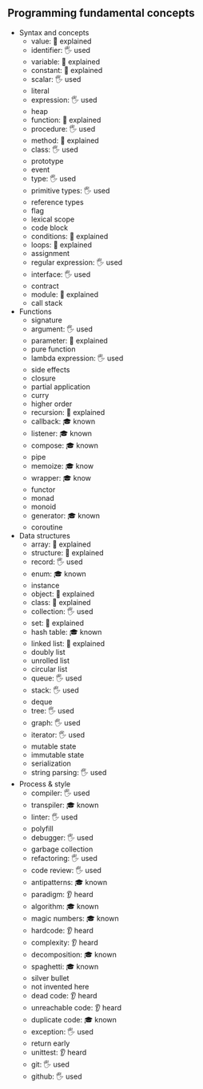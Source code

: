 ## Programming fundamental concepts

- Syntax and concepts
  - value: 🙋 explained
  - identifier: 🖐️ used
  - variable: 🙋 explained
  - constant: 🙋 explained
  - scalar: 🖐️ used
  - literal
  - expression: 🖐️ used
  - heap
  - function: 🙋 explained
  - procedure: 🖐️ used
  - method: 🙋 explained
  - class: 🖐️ used
  - prototype
  - event
  - type: 🖐️ used
  - primitive types: 🖐️ used
  - reference types
  - flag
  - lexical scope
  - code block
  - conditions: 🙋 explained
  - loops: 🙋 explained
  - assignment
  - regular expression: 🖐️ used
  - interface: 🖐️ used
  - contract
  - module: 🙋 explained
  - call stack
- Functions
  - signature
  - argument: 🖐️ used
  - parameter: 🙋 explained
  - pure function
  - lambda expression: 🖐️ used
  - side effects
  - closure
  - partial application
  - curry
  - higher order
  - recursion: 🙋 explained
  - callback: 🎓 known
  - listener: 🎓 known
  - compose: 🎓 known
  - pipe
  - memoize: 🎓 know
  - wrapper: 🎓 know 
  - functor
  - monad
  - monoid
  - generator: 🎓 known
  - coroutine
- Data structures
  - array: 🙋 explained
  - structure: 🙋 explained
  - record: 🖐️ used
  - enum: 🎓 known
  - instance
  - object: 🙋 explained
  - class: 🙋 explained
  - collection: 🖐️ used
  - set: 🙋 explained
  - hash table: 🎓 known
  - linked list: 🙋 explained
  - doubly list
  - unrolled list
  - circular list
  - queue: 🖐️ used
  - stack: 🖐️ used
  - deque
  - tree: 🖐️ used
  - graph: 🖐️ used
  - iterator: 🖐️ used
  - mutable state
  - immutable state
  - serialization
  - string parsing: 🖐️ used
- Process & style
  - compiler: 🖐️ used
  - transpiler: 🎓 known
  - linter: 🖐️ used
  - polyfill
  - debugger: 🖐️ used
  - garbage collection
  - refactoring: 🖐️ used
  - code review: 🖐️ used
  - antipatterns: 🎓 known
  - paradigm: 👂 heard
  - algorithm: 🎓 known
  - magic numbers: 🎓 known
  - hardcode: 👂 heard
  - complexity: 👂 heard
  - decomposition: 🎓 known
  - spaghetti: 🎓 known
  - silver bullet
  - not invented here
  - dead code: 👂 heard
  - unreachable code: 👂 heard
  - duplicate code: 🎓 known
  - exception: 🖐️ used
  - return early
  - unittest: 👂 heard 
  - git: 🖐️ used
  - github: 🖐️ used
